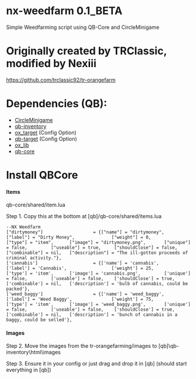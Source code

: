 # nx-weedfarm 0.1_BETA
Simple Weedfarming script using QB-Core and CircleMinigame

# Originally created by TRClassic, modified by Nexiii
https://github.com/trclassic92/tr-orangefarm

# Dependencies (QB):
- [CircleMinigame](https://github.com/trclassic92/CircleMinigame)
- [qb-inventory](https://github.com/qbcore-framework/qb-inventory)
- [ox_target](https://github.com/overextended/ox_target) (Config Option)
- [qb-target](https://github.com/qbcore-framework/qb-target) (Config Option)
- [ox_lib](https://github.com/overextended/ox_lib)
- [qb-core](https://github.com/qbcore-framework/qb-core)


# Install QBCore
#### Items

qb-core/shared/item.lua

Step 1. Copy this at the bottom at [qb]/qb-core/shared/items.lua
```
--NX Weedfarm
["dirtymoney"]                   = {["name"] = "dirtymoney",                    ["label"] = "Dirty Money",              ["weight"] = 0,         ["type"] = "item",      ["image"] = "dirtymoney.png",       ["unique"] = false,		    ["useable"] = true,     ["shouldClose"] = false,   ["combinable"] = nil,   ["description"] = "The ill-gotten proceeds of criminal activity."},
['cannabis'] 					 = {['name'] = 'cannabis', 						['label'] = 'Cannabis', 				['weight'] = 25, 		['type'] = 'item', 		['image'] = 'cannabis.png', 		['unique'] = false, 		['useable'] = false, 	['shouldClose'] = true,	   ['combinable'] = nil,   ['description'] = 'bulb of cannabis, could be packed'},
['weed_baggy'] 			 	     = {['name'] = 'weed_baggy', 					['label'] = 'Weed Baggy', 			    ['weight'] = 75, 		['type'] = 'item', 		['image'] = 'weed_baggy.png', 		['unique'] = false, 		['useable'] = false, 	['shouldClose'] = true,	   ['combinable'] = nil,   ['description'] = 'bunch of cannabis in a baggy, could be selled'},

```
#### Images

Step 2. Move the images from the tr-orangefarming/images to [qb]\qb-inventory\html\images

Step 3. Ensure it in your config or just drag and drop it in [qb] (should start everything in [qb])
